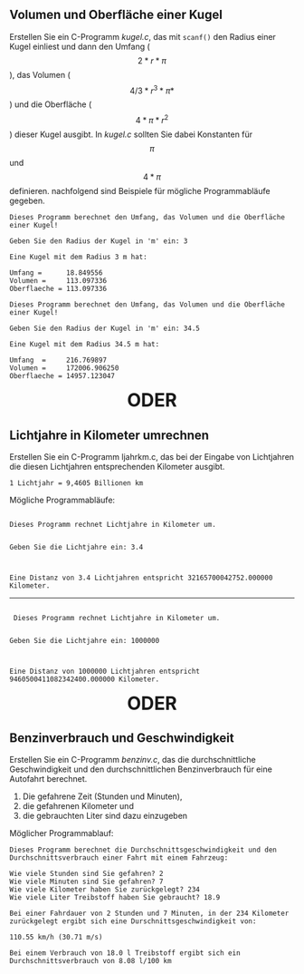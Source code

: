 ## Volumen und Oberfläche einer Kugel

Erstellen Sie ein C-Programm *kugel.c*, das mit `scanf()` den Radius einer Kugel einliest und dann den Umfang ($$2*r*\pi$$), das Volumen ($$4/3*r^3*\pi*$$) und die Oberfläche ($$4*\pi*r^2$$) dieser Kugel ausgibt. In *kugel.c* sollten Sie dabei Konstanten für $$\pi$$ und $$4*\pi$$ definieren. nachfolgend sind Beispiele für mögliche Programmabläufe gegeben.

```
Dieses Programm berechnet den Umfang, das Volumen und die Oberfläche einer Kugel!

Geben Sie den Radius der Kugel in 'm' ein: 3

Eine Kugel mit dem Radius 3 m hat:

Umfang =      18.849556
Volumen =     113.097336
Oberflaeche = 113.097336

```

```
Dieses Programm berechnet den Umfang, das Volumen und die Oberfläche einer Kugel!

Geben Sie den Radius der Kugel in 'm' ein: 34.5

Eine Kugel mit dem Radius 34.5 m hat:

Umfang  =     216.769897
Volumen =     172006.906250
Oberflaeche = 14957.123047

```

<div class="or">ODER</div>

## Lichtjahre in Kilometer umrechnen

Erstellen Sie ein C-Programm ljahrkm.c, das bei der Eingabe von Lichtjahren die diesen Lichtjahren entsprechenden Kilometer ausgibt.

`1 Lichtjahr = 9,4605 Billionen km`

Mögliche Programmabläufe:

<code>
Dieses Programm rechnet Lichtjahre in Kilometer um.

Geben Sie die Lichtjahre ein: 3.4 

Eine Distanz von 3.4 Lichtjahren entspricht 32165700042752.000000 Kilometer.
</code>

---
 
<code>
 Dieses Programm rechnet Lichtjahre in Kilometer um.

Geben Sie die Lichtjahre ein: 1000000

Eine Distanz von 1000000 Lichtjahren entspricht 9460500411082342400.000000 Kilometer.
</code>


<div class="or">ODER</div>

## Benzinverbrauch und Geschwindigkeit

Erstellen Sie ein C-Programm *benzinv.c*, das die durchschnittliche Geschwindigkeit und den durchschnittlichen Benzinverbrauch für eine Autofahrt berechnet.

1. Die gefahrene Zeit (Stunden und Minuten),
2. die gefahrenen Kilometer und 
3. die gebrauchten Liter sind dazu einzugeben

Möglicher Programmablauf:

```
Dieses Programm berechnet die Durchschnittsgeschwindigkeit und den Durchschnittsverbrauch einer Fahrt mit einem Fahrzeug:

Wie viele Stunden sind Sie gefahren? 2 
Wie viele Minuten sind Sie gefahren? 7
Wie viele Kilometer haben Sie zurückgelegt? 234
Wie viele Liter Treibstoff haben Sie gebraucht? 18.9

Bei einer Fahrdauer von 2 Stunden und 7 Minuten, in der 234 Kilometer zurückgelegt ergibt sich eine Durschnittsgeschwindigkeit von:

110.55 km/h (30.71 m/s)

Bei einem Verbrauch von 18.0 l Treibstoff ergibt sich ein Durchschnittsverbrauch von 8.08 l/100 km
```

<style>
.or {
    text-align:center;
    margin:1rem;
    font-size:2rem;
    font-weight: bold;
}
</style>